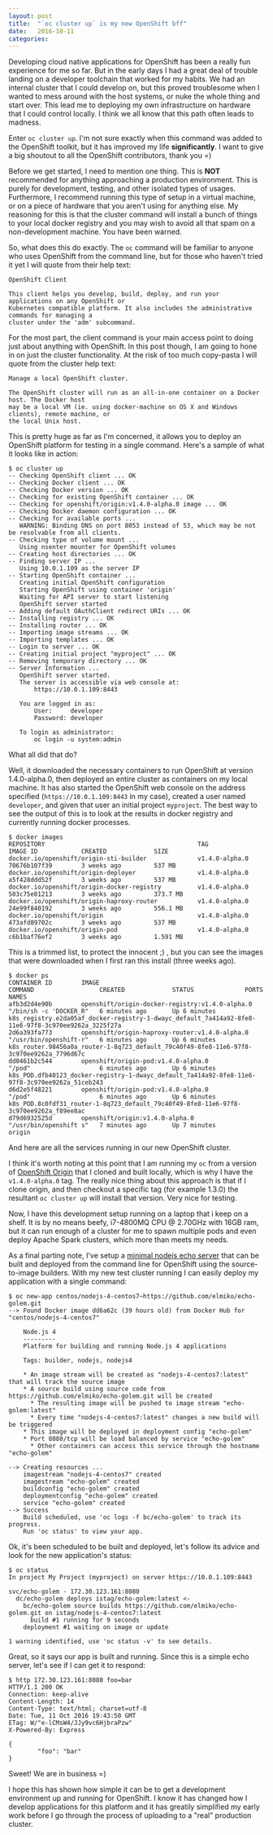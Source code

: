 ```yaml
---
layout: post
title:  "`oc cluster up` is my new OpenShift bff"
date:   2016-10-11
categories:
---
```


Developing cloud native applications for OpenShift has been a really fun
experience for me so far. But in the early days I had a great deal of trouble
landing on a developer toolchain that worked for my habits. We had an internal
cluster that I could develop on, but this proved troublesome when I wanted
to mess around with the host systems, or nuke the whole thing and start over.
This lead me to deploying my own infrastructure on hardware that I could
control locally. I think we all know that this path often leads to madness.

Enter `oc cluster up`. I'm not sure exactly when this command was added to the
OpenShift toolkit, but it has improved my life **significantly**. I want to
give a big shoutout to all the OpenShift contributors, thank you =)

Before we get started, I need to mention one thing. This is **NOT**
recommended for anything approaching a production environment. This is purely
for development, testing, and other isolated types of usages. Furthermore, I
recommend running this type of setup in a virtual machine, or on a piece of
hardware that you aren't using for anything else. My reasoning for this is
that the cluster command will install a bunch of things to your local docker
registry and you may wish to avoid all that spam on a non-development machine.
You have been warned.

So, what does this do exactly. The `oc` command will be familiar to anyone who
uses OpenShift from the command line, but for those who haven't tried it yet
I will quote from their help text:

```
OpenShift Client

This client helps you develop, build, deploy, and run your applications on any OpenShift or
Kubernetes compatible platform. It also includes the administrative commands for managing a
cluster under the 'adm' subcommand.
```

For the most part, the client command is your main access point to doing just
about anything with OpenShift. In this post though, I am going to hone in on
just the cluster functionality. At the risk of too much copy-pasta I will
quote from the cluster help text:

```
Manage a local OpenShift cluster.

The OpenShift cluster will run as an all-in-one container on a Docker host. The Docker host
may be a local VM (ie. using docker-machine on OS X and Windows clients), remote machine, or
the local Unix host.
```

This is pretty huge as far as I'm concerned, it allows you to deploy an
OpenShift platform for testing in a single command. Here's a sample of what it
looks like in action:

```
$ oc cluster up
-- Checking OpenShift client ... OK
-- Checking Docker client ... OK
-- Checking Docker version ... OK
-- Checking for existing OpenShift container ... OK
-- Checking for openshift/origin:v1.4.0-alpha.0 image ... OK
-- Checking Docker daemon configuration ... OK
-- Checking for available ports ... 
   WARNING: Binding DNS on port 8053 instead of 53, which may be not be resolvable from all clients.
-- Checking type of volume mount ... 
   Using nsenter mounter for OpenShift volumes
-- Creating host directories ... OK
-- Finding server IP ... 
   Using 10.0.1.109 as the server IP
-- Starting OpenShift container ... 
   Creating initial OpenShift configuration
   Starting OpenShift using container 'origin'
   Waiting for API server to start listening
   OpenShift server started
-- Adding default OAuthClient redirect URIs ... OK
-- Installing registry ... OK
-- Installing router ... OK
-- Importing image streams ... OK
-- Importing templates ... OK
-- Login to server ... OK
-- Creating initial project "myproject" ... OK
-- Removing temporary directory ... OK
-- Server Information ... 
   OpenShift server started.
   The server is accessible via web console at:
       https://10.0.1.109:8443

   You are logged in as:
       User:     developer
       Password: developer

   To login as administrator:
       oc login -u system:admin
```

What all did that do?

Well, it downloaded the necessary containers to run OpenShift at version
1.4.0-alpha.0, then deployed an entire cluster as containers on my local
machine. It has also started the OpenShift web console on the address
specified (`https://10.0.1.109:8443` in my case), created a user named
`developer`, and given that user an initial project `myproject`. The best way
to see the output of this is to look at the results in docker registry and
currently running docker processes.

```
$ docker images
REPOSITORY                                          TAG                 IMAGE ID            CREATED             SIZE
docker.io/openshift/origin-sti-builder              v1.4.0-alpha.0      70676b107f39        3 weeks ago         537 MB
docker.io/openshift/origin-deployer                 v1.4.0-alpha.0      a5f428ddd52f        3 weeks ago         537 MB
docker.io/openshift/origin-docker-registry          v1.4.0-alpha.0      503c75e81213        3 weeks ago         373.7 MB
docker.io/openshift/origin-haproxy-router           v1.4.0-alpha.0      24e99f840192        3 weeks ago         556.1 MB
docker.io/openshift/origin                          v1.4.0-alpha.0      473afd89702c        3 weeks ago         537 MB
docker.io/openshift/origin-pod                      v1.4.0-alpha.0      c6b1baf76ef2        3 weeks ago         1.591 MB
```

This is a trimmed list, to protect the innocent ;) , but you can see the
images that were downloaded when I first ran this install (three weeks ago).

```
$ docker ps
CONTAINER ID        IMAGE                                             COMMAND                  CREATED             STATUS              PORTS                    NAMES
afb3d2d4e90b        openshift/origin-docker-registry:v1.4.0-alpha.0   "/bin/sh -c 'DOCKER_R"   6 minutes ago       Up 6 minutes                                 k8s_registry.e2da05af_docker-registry-1-dwayc_default_7a414a92-8fe8-11e6-97f8-3c970ee9262a_3225f27a
2d6a393fa773        openshift/origin-haproxy-router:v1.4.0-alpha.0    "/usr/bin/openshift-r"   6 minutes ago       Up 6 minutes                                 k8s_router.98456a0a_router-1-8q723_default_79c40f49-8fe8-11e6-97f8-3c970ee9262a_7796d67c
dd0461b2c544        openshift/origin-pod:v1.4.0-alpha.0               "/pod"                   6 minutes ago       Up 6 minutes                                 k8s_POD.dfb40123_docker-registry-1-dwayc_default_7a414a92-8fe8-11e6-97f8-3c970ee9262a_51ceb243
d6d2e5f48221        openshift/origin-pod:v1.4.0-alpha.0               "/pod"                   6 minutes ago       Up 6 minutes                                 k8s_POD.8c0fdf31_router-1-8q723_default_79c40f49-8fe8-11e6-97f8-3c970ee9262a_f89ee8ac
d79d6932525d        openshift/origin:v1.4.0-alpha.0                   "/usr/bin/openshift s"   7 minutes ago       Up 7 minutes                                 origin
```

And here are all the services running in our new OpenShift cluster.

I think it's worth noting at this point that I am running my `oc` from a
version of [OpenShift Origin](https://github.com/openshift/origin) that I
cloned and built locally, which is why I have the `v1.4.0-alpha.0` tag. The
really nice thing about this approach is that if I clone origin, and then
checkout a specific tag (for example 1.3.0) the resultant `oc cluster up` will
install that version. Very nice for testing.

Now, I have this development setup running on a laptop that i keep on a shelf.
It is by no means beefy, i7-4800MQ CPU @ 2.70GHz with 16GB ram, but it can
run enough of a cluster for me to spawn multiple pods and even deploy Apache
Spark clusters, which more than meets my needs.

As a final parting note, I've setup a
[minimal nodejs echo server](https://github.com/elmiko/echo-golem) that can be
built and deployed from the command line for OpenShift using the
source-to-image builders. With my new test cluster running I can easily deploy
my application with a single command:

```
$ oc new-app centos/nodejs-4-centos7~https://github.com/elmiko/echo-golem.git
--> Found Docker image dd6a62c (39 hours old) from Docker Hub for "centos/nodejs-4-centos7"

    Node.js 4 
    --------- 
    Platform for building and running Node.js 4 applications

    Tags: builder, nodejs, nodejs4

    * An image stream will be created as "nodejs-4-centos7:latest" that will track the source image
    * A source build using source code from https://github.com/elmiko/echo-golem.git will be created
      * The resulting image will be pushed to image stream "echo-golem:latest"
      * Every time "nodejs-4-centos7:latest" changes a new build will be triggered
    * This image will be deployed in deployment config "echo-golem"
    * Port 8080/tcp will be load balanced by service "echo-golem"
      * Other containers can access this service through the hostname "echo-golem"

--> Creating resources ...
    imagestream "nodejs-4-centos7" created
    imagestream "echo-golem" created
    buildconfig "echo-golem" created
    deploymentconfig "echo-golem" created
    service "echo-golem" created
--> Success
    Build scheduled, use 'oc logs -f bc/echo-golem' to track its progress.
    Run 'oc status' to view your app.
```

Ok, it's been scheduled to be built and deployed, let's follow its advice
and look for the new application's status:

```
$ oc status
In project My Project (myproject) on server https://10.0.1.109:8443

svc/echo-golem - 172.30.123.161:8080
  dc/echo-golem deploys istag/echo-golem:latest <-
    bc/echo-golem source builds https://github.com/elmiko/echo-golem.git on istag/nodejs-4-centos7:latest 
      build #1 running for 9 seconds
    deployment #1 waiting on image or update

1 warning identified, use 'oc status -v' to see details.
```

Great, so it says our app is built and running. Since this is a simple echo
server, let's see if I can get it to respond:

```
$ http 172.30.123.161:8080 foo=bar
HTTP/1.1 200 OK
Connection: keep-alive
Content-Length: 14
Content-Type: text/html; charset=utf-8
Date: Tue, 11 Oct 2016 19:43:50 GMT
ETag: W/"e-lCMsW4/JJy9vc6HjbraPzw"
X-Powered-By: Express

{
        "foo": "bar"
}
```

Sweet! We are in business =)

I hope this has shown how simple it can be to get a development environment
up and running for OpenShift. I know it has changed how I develop applications
for this platform and it has greatily simplified my early work before I go
through the process of uploading to a "real" production cluster.
